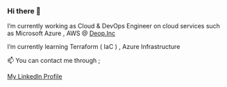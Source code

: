 





### Hi there 👋

I’m currently working as Cloud & DevOps Engineer on cloud services such as Microsoft Azure , AWS 
@ <a href="https://www.linkedin.com/company/deop/" target="_blank">Deop.Inc</a> 

I’m currently learning Terraform ( IaC ) , Azure Infrastructure 

📫 You can contact me through ;


 <a href="https://www.linkedin.com/in/kaanturgut/" target="_blank">My Linkedln Profile</a> 


<!--
**hkaanturgut/hkaanturgut** is a ✨ _special_ ✨ repository because its `README.md` (this file) appears on your GitHub profile.

Here are some ideas to get you started:

- 🔭 I’m currently working on ...
- 🌱 I’m currently learning ...
- 👯 I’m looking to collaborate on ...
- 🤔 I’m looking for help with ...
- 💬 Ask me about ...
- 📫 How to reach me: ...
- 😄 Pronouns: ...
- ⚡ Fun fact: ...
-->
